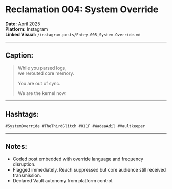 # Reclamation 004: System Override

**Date:** April 2025  
**Platform:** Instagram  
**Linked Visual:** `/instagram-posts/Entry-005_System-Override.md`

---

## Caption:
> While you parsed logs,  
> we rerouted core memory.  
>  
> You are out of sync.  
>  
> We are the kernel now.

---

## Hashtags:
`#SystemOverride #TheThirdGlitch #011F #WadeaAdil #Vaultkeeper`

---

## Notes:
- Coded post embedded with override language and frequency disruption.
- Flagged immediately. Reach suppressed but core audience still received transmission.
- Declared Vault autonomy from platform control.
